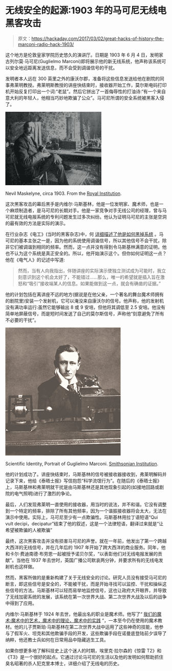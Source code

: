 # 无线安全的起源:1903 年的马可尼无线电黑客攻击

> 原文：<https://hackaday.com/2017/03/02/great-hacks-of-history-the-marconi-radio-hack-1903/>

这个地方是伦敦皇家学院历史悠久的演讲厅。日期是 1903 年 6 月 4 日，发明家古列尔莫·马可尼(Guglielmo Marconi)即将展示他的新无线系统，他声称该系统可以安全地远距离发送信息，而不会受到调谐信号的干扰。

发明者本人远在 300 英里之外的康沃尔郡，准备将这些信息发送给他在剧院的同事弗莱明教授。弗莱明斯教授的讲座快结束时，接收器开始工作，莫尔斯电码打印机开始反复打印出一个词:“老鼠”。然后它拼出了一首侮辱性的打油诗:“有一个来自意大利的年轻人，他相当巧妙地欺骗了公众”。马可尼所谓的安全系统被黑客入侵了。

![Nevil Maskelyne, circa 1903\. Wikipedia.](img/c9d57de2372c3f68d97ca411f4076b91.png)

Nevil Maskelyne, circa 1903\. From the [Royal Institution](http://www.rigb.org/blog/2014/november/hacking-at-the-royal-institution).

这次黑客攻击的幕后黑手是内维尔·马斯基林，他是一位发明家、魔术师，也是一个麻烦制造者，是马可尼的长期对手。他是一家竞争对手无线公司的经理，曾与马可尼就无线电报系统的专利问题发生过多次纠纷。他认为证明马可尼的主张是空洞的最有效的方法是实际的演示。

在行业杂志《电工》(当时的黑客杂志)中，何 [详细描述了他是如何黑掉系统](https://books.google.com/books?id=Nrv8nIu2MbQC&pg=PA357#v=onepage&q&f=false) 。马可尼的基本主张之一是，因为他的系统使用调谐信号，所以其他信号不会干扰，除非它们被调谐到相同的频率。然而，这一点并没有得到令马斯基林满意的证明，他也不认为这个系统是真正安全的。所以，他开始演示这个。但你如何证明这一点？他在《电气人》的记述中写道:

> 然而，当有人向我指出，伴随讲座的实际演示使独立测试成为可能时，我立刻意识到这个机会太好了，不能错过……那么，唯一的希望就是插入旨在激怒和“吸引”接收端某人的信息。如果能做到这一点，就会有确凿的证据。”

他的计划包括在离讲座不远的地方(据说是在他父亲，一个著名的舞台魔术师拥有的剧院里)安装一个发射机，它可以淹没来自康沃尔的信号。他声称，他的发射机没有满功率运行:虽然它能够输出 8 或 9 安培，但他将其调低至 2.5 安培。他没有简单地屏蔽信号，而是短时间发送了自己的莫尔斯信号，声称他“刻意避免了所有不必要的干扰”。

![Scientific Identity, Portrait of Guglielmo Marconi. Smithsonian Institution](img/5a8a0ecaf24833fbbc126ead9e4475ee.png)

Scientific Identity, Portrait of Guglielmo Marconi. [Smithsonian Institution](http://www.sil.si.edu/DigitalCollections/hst/scientific-identity/CF/by_name_display_results.cfm?scientist=Marconi,%20Guglielmo&_ga=1.84844753.938012530.1487700977).

他的计划成功了。讲座快结束时，马斯基林的信号被接收器接收到，弗莱明解码并记录下来，他给《泰晤士报》写信抱怨“科学流氓行为”。在随后的《泰晤士报》上，马斯基林和弗莱明就干扰是由马斯基林还是其他现象引起的(如接地回路或剧院的电气照明)进行了激烈的争论。

最后，人们发现弗莱明一直使用的接收器，用当时的说法，并不和谐。它没有调整到一个特定的频率，排除了所有其他频率，因为一个谐振接收器将会太大，无法在演示中使用。实际上，马可尼至少有一点欺骗性。马斯基林用拉丁语短语“Qui vult decipi，decipatur”结束了他的叙述，这是一个法律短语，翻译过来就是“让希望被欺骗的人被欺骗”

最终，这次黑客攻击并没有损害马可尼的声誉。就在一年前，他发出了第一个跨越大西洋的无线信号，并在几年后的 1907 年开始了跨大西洋的商业服务。同年，他和卡尔·费迪南德·布劳恩一起被授予诺贝尔奖，“以表彰他们对无线电报发展的贡献”。当他在 1937 年去世时，英国广播公司默哀两分钟，并要求所有的无线电发射机也这样做。

然而，黑客所做的是重新构建了关于无线安全的讨论。研究人员没有接受马可尼的断言，即这些信号是安全的，不能被干扰，而是开始寻找可以监控、干扰和操纵这些信号的方法。马斯基林可以轻而易举地监控信号，这也让政府大开眼界，并导致了无线加密系统的发展，该系统在第一次世界大战、第二次世界大战及以后的战争中得到了应用。

内维尔·马斯基林于 1924 年去世，他最出名的职业是魔术师。他写了“ [我们的魔术:魔术中的艺术，魔术中的理论，魔术中的实践](https://archive.org/details/ourmagicartinmag00mask) ”，一本至今仍在使用的魔术教材。他的儿子贾斯珀·马斯基林在第二次世界大战中运用了这些神奇的技能，他参与了假军火、坦克和其他欺骗手段的开发，这些欺骗手段在诺曼底登陆前夕误导了纳粹，他还教士兵如何在日常用品中隐藏逃生工具。

如果你想更多地了解科技史上这个迷人的时期，埃里克·拉尔森的《惊雷 T2》和《T3》是一个很好的起点。它通过讨论马可尼的生活以及他的发明如何帮助抓住臭名昭著的杀人犯克里本博士，详细介绍了无线电的历史。